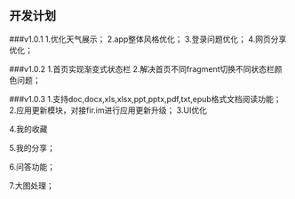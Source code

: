## 开发计划

###v1.0.1
1.优化天气展示；
2.app整体风格优化；
3.登录问题优化；
4.网页分享优化；

###v1.0.2
1.首页实现渐变式状态栏
2.解决首页不同fragment切换不同状态栏颜色问题；

###v1.0.3
1.支持doc,docx,xls,xlsx,ppt,pptx,pdf,txt,epub格式文档阅读功能；
2.应用更新模块，对接fir.im进行应用更新升级；
3.UI优化


4.我的收藏

5.我的分享；

6.问答功能；

7.大图处理；
